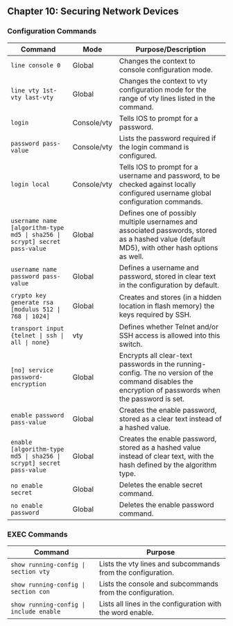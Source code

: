 ## Chapter 10: Securing Network Devices

### Configuration Commands

| Command | Mode | Purpose/Description |
|---|---|---|
| `line console 0` | Global | Changes the context to console configuration mode. |
| `line vty 1st-vty last-vty` | Global | Changes the context to vty configuration mode for the range of vty lines listed in the command. |
| `login` | Console/vty | Tells IOS to prompt for a password. |
| `password pass-value` | Console/vty | Lists the password required if the login command is configured. |
| `login local` | Console/vty | Tells IOS to prompt for a username and password, to be checked against locally configured username global configuration commands. |
| `username name [algorithm-type md5 \| sha256 \| scrypt] secret pass-value` | Global | Defines one of possibly multiple usernames and associated passwords, stored as a hashed value (default MD5), with other hash options as well. |
| `username name password pass-value` | Global | Defines a username and password, stored in clear text in the configuration by default. |
| `crypto key generate rsa [modulus 512 \| 768 \| 1024]` | Global | Creates and stores (in a hidden location in flash memory) the keys required by SSH. |
| `transport input {telnet \| ssh \| all \| none}` | vty | Defines whether Telnet and/or SSH access is allowed into this switch. |
| `[no] service password-encryption` | Global | Encrypts all clear-text passwords in the running-config. The no version of the command disables the encryption of passwords when the password is set. |
| `enable password pass-value` | Global | Creates the enable password, stored as a clear text instead of a hashed value. |
| `enable [algorithm-type md5 \| sha256 \| scrypt] secret pass-value` | Global | Creates the enable password, stored as a hashed value instead of clear text, with the hash defined by the algorithm type. |
| `no enable secret` | Global | Deletes the enable secret command. |
| `no enable password` | Global | Deletes the enable password command. |


### EXEC Commands

| Command | Purpose |
|---|---|
| `show running-config \| section vty` | Lists the vty lines and subcommands from the configuration. |
| `show running-config \| section con` | Lists the console and subcommands from the configuration. |
| `show running-config \| include enable` | Lists all lines in the configuration with the word enable. |
